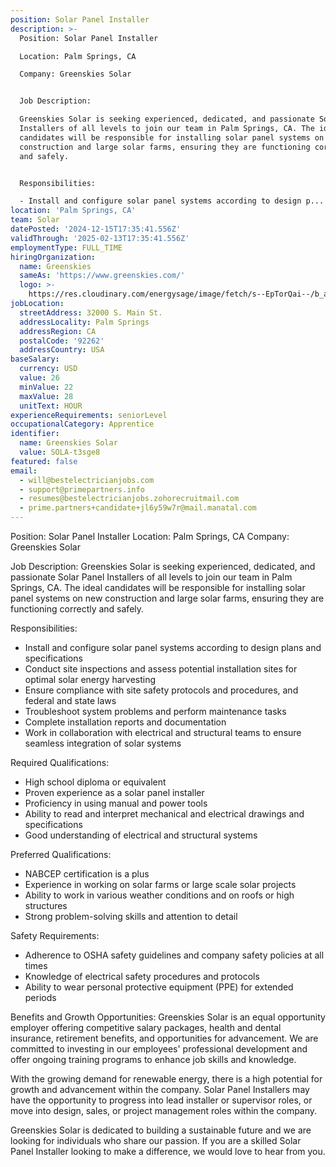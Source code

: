 ```yaml
---
position: Solar Panel Installer
description: >-
  Position: Solar Panel Installer

  Location: Palm Springs, CA

  Company: Greenskies Solar


  Job Description:

  Greenskies Solar is seeking experienced, dedicated, and passionate Solar Panel
  Installers of all levels to join our team in Palm Springs, CA. The ideal
  candidates will be responsible for installing solar panel systems on new
  construction and large solar farms, ensuring they are functioning correctly
  and safely.


  Responsibilities:

  - Install and configure solar panel systems according to design p...
location: 'Palm Springs, CA'
team: Solar
datePosted: '2024-12-15T17:35:41.556Z'
validThrough: '2025-02-13T17:35:41.556Z'
employmentType: FULL_TIME
hiringOrganization:
  name: Greenskies
  sameAs: 'https://www.greenskies.com/'
  logo: >-
    https://res.cloudinary.com/energysage/image/fetch/s--EpTorQai--/b_auto,c_pad,f_auto,h_200,q_auto,w_200/https://es-media-prod.s3.amazonaws.com/media/supplier/logo/source/Greenskies_Clean_Focus_Company.jpg
jobLocation:
  streetAddress: 32000 S. Main St.
  addressLocality: Palm Springs
  addressRegion: CA
  postalCode: '92262'
  addressCountry: USA
baseSalary:
  currency: USD
  value: 26
  minValue: 22
  maxValue: 28
  unitText: HOUR
experienceRequirements: seniorLevel
occupationalCategory: Apprentice
identifier:
  name: Greenskies Solar
  value: SOLA-t3sge8
featured: false
email:
  - will@bestelectricianjobs.com
  - support@primepartners.info
  - resumes@bestelectricianjobs.zohorecruitmail.com
  - prime.partners+candidate+jl6y59w7r@mail.manatal.com
---
```




Position: Solar Panel Installer
Location: Palm Springs, CA
Company: Greenskies Solar

Job Description:
Greenskies Solar is seeking experienced, dedicated, and passionate Solar Panel Installers of all levels to join our team in Palm Springs, CA. The ideal candidates will be responsible for installing solar panel systems on new construction and large solar farms, ensuring they are functioning correctly and safely.

Responsibilities:
- Install and configure solar panel systems according to design plans and specifications
- Conduct site inspections and assess potential installation sites for optimal solar energy harvesting
- Ensure compliance with site safety protocols and procedures, and federal and state laws
- Troubleshoot system problems and perform maintenance tasks
- Complete installation reports and documentation
- Work in collaboration with electrical and structural teams to ensure seamless integration of solar systems

Required Qualifications:
- High school diploma or equivalent
- Proven experience as a solar panel installer
- Proficiency in using manual and power tools
- Ability to read and interpret mechanical and electrical drawings and specifications
- Good understanding of electrical and structural systems

Preferred Qualifications:
- NABCEP certification is a plus
- Experience in working on solar farms or large scale solar projects
- Ability to work in various weather conditions and on roofs or high structures
- Strong problem-solving skills and attention to detail

Safety Requirements:
- Adherence to OSHA safety guidelines and company safety policies at all times
- Knowledge of electrical safety procedures and protocols
- Ability to wear personal protective equipment (PPE) for extended periods

Benefits and Growth Opportunities:
Greenskies Solar is an equal opportunity employer offering competitive salary packages, health and dental insurance, retirement benefits, and opportunities for advancement. We are committed to investing in our employees' professional development and offer ongoing training programs to enhance job skills and knowledge.

With the growing demand for renewable energy, there is a high potential for growth and advancement within the company. Solar Panel Installers may have the opportunity to progress into lead installer or supervisor roles, or move into design, sales, or project management roles within the company.

Greenskies Solar is dedicated to building a sustainable future and we are looking for individuals who share our passion. If you are a skilled Solar Panel Installer looking to make a difference, we would love to hear from you.